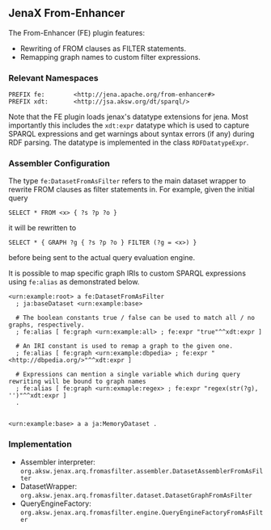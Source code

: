 ## JenaX From-Enhancer

The From-Enhancer (FE) plugin features:

* Rewriting of FROM clauses as FILTER statements.
* Remapping graph names to custom filter expressions.


### Relevant Namespaces

```sparql
PREFIX fe:        <http://jena.apache.org/from-enhancer#>
PREFIX xdt:       <http://jsa.aksw.org/dt/sparql/>
```

Note that the FE plugin loads jenax's datatype extensions for jena. Most importantly this includes the `xdt:expr` datatype which is used to capture SPARQL expressions and get warnings about syntax errors (if any) during RDF parsing.
The datatype is implemented in the class `RDFDatatypeExpr`.

### Assembler Configuration

The type `fe:DatasetFromAsFilter` refers to the main dataset wrapper to rewrite FROM clauses as filter statements in.
For example, given the initial query
```sparql
SELECT * FROM <x> { ?s ?p ?o }
```
it will be rewritten to
```sparql
SELECT * { GRAPH ?g { ?s ?p ?o } FILTER (?g = <x>) }
```
before being sent to the actual query evaluation engine.

It is possible to map specific graph IRIs to custom SPARQL expressions using `fe:alias` as demonstrated below.

```turtle
<urn:example:root> a fe:DatasetFromAsFilter
  ; ja:baseDataset <urn:example:base>

  # The boolean constants true / false can be used to match all / no graphs, respectively.
  ; fe:alias [ fe:graph <urn:example:all> ; fe:expr "true"^^xdt:expr ]

  # An IRI constant is used to remap a graph to the given one.
  ; fe:alias [ fe:graph <urn:example:dbpedia> ; fe:expr "<http://dbpedia.org/>"^^xdt:expr ]

  # Expressions can mention a single variable which during query rewriting will be bound to graph names
  ; fe:alias [ fe:graph <urn:exmaple:regex> ; fe:expr "regex(str(?g), '')"^^xdt:expr ]
  .


<urn:example:base> a a ja:MemoryDataset .
```

### Implementation

* Assembler interpreter: `org.aksw.jenax.arq.fromasfilter.assembler.DatasetAssemblerFromAsFilter`
* DatasetWrapper: `org.aksw.jenax.arq.fromasfilter.dataset.DatasetGraphFromAsFilter`
* QueryEngineFactory: `org.aksw.jenax.arq.fromasfilter.engine.QueryEngineFactoryFromAsFilter`

